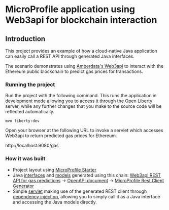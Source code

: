 # MicroProfile application using Web3api for blockchain interaction

## Introduction

This project provides an example of how a cloud-native Java application can easily call a REST API through generated Java interfaces.  

The scenario demonstrates using [Amberdata's Web3api](https://docs.amberdata.io/reference#reference-getting-started) to interact with the Ethereum public blockchain to predict gas prices for transactions.

### Running the project

Run the project with the following command.  This runs the application in development mode allowing you to access it through the Open Liberty server, while any further changes that you make to the source code will be reflected automatically.

```
mvn liberty:dev
```

Open your browser at the following URL to invoke a servlet which accesses Web3api to return predicted gas prices for Ethereum.

http://localhost:9080/gas

### How it was built

- Project layout using [MicroProfile Starter](https://marketplace.visualstudio.com/items?itemName=MicroProfile-Community.mp-starter-vscode-ext)
- Java [interfaces](src/main/java/com/example/demo/api) and [models](src/main/java/com/example/demo/models) generated using this chain: [Web3api REST API for gas predictions](https://docs.amberdata.io/reference#get-gas-predictions) -> [OpenAPI document](https://app.swaggerhub.com/apis/ericglau/web3api-gas-predictions/1.0.0) -> [MicroProfile Rest Client Generator](https://marketplace.visualstudio.com/items?itemName=MicroProfile-Community.mp-rest-client-generator-vscode-ext)
- Simple [servlet](src/main/java/com/example/demo/GasServlet.java) making use of the generated REST client through [dependency injection](https://openliberty.io/guides/microprofile-rest-client.html), allowing you to simply call it as a Java interface and accessing the Java models directly.